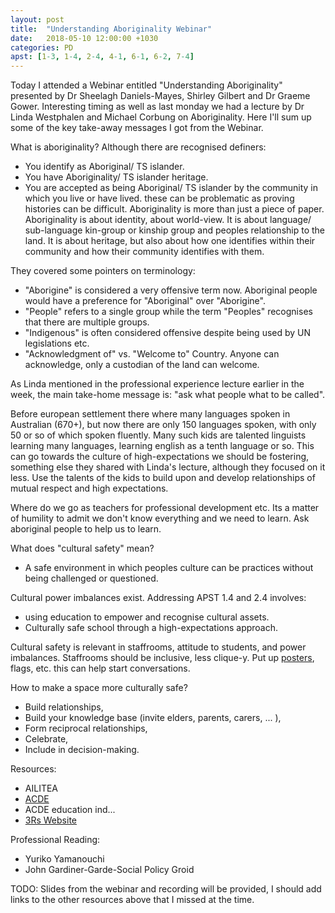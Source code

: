 ```yaml
---
layout: post
title:  "Understanding Aboriginality Webinar"
date:   2018-05-10 12:00:00 +1030
categories: PD
apst: [1-3, 1-4, 2-4, 4-1, 6-1, 6-2, 7-4]
---
```


Today I attended a Webinar entitled "Understanding Aboriginality" presented by Dr Sheelagh Daniels-Mayes, Shirley Gilbert and Dr Graeme Gower. Interesting timing as well as last monday we had a lecture by Dr Linda Westphalen and Michael Corbung on Aboriginality. Here I'll sum up some of the key take-away messages I got from the Webinar.

What is aboriginality? Although there are recognised definers:
 - You identify as Aboriginal/ TS islander.
 - You have Aboriginality/ TS islander heritage.
 - You are accepted as being Aboriginal/ TS islander by the community in which you live or have lived.
these can be problematic as proving histories can be difficult. Aboriginality is more than just a piece of paper. Aboriginality is about identity, about world-view. It is about language/ sub-language kin-group or kinship group and peoples relationship to the land. It is about heritage, but also about how one identifies within their community and how their community identifies with them. 

They covered some pointers on terminology:
 - "Aborigine" is considered a very offensive term now. Aboriginal people would have a preference for "Aboriginal" over "Aborigine".
 - "People" refers to a single group while the term "Peoples" recognises that there are multiple groups.
 - "Indigenous" is often considered offensive despite being used by UN legislations etc.
 - "Acknowledgment of" vs. "Welcome to" Country. Anyone can acknowledge, only a custodian of the land can welcome.

As Linda mentioned in the professional experience lecture earlier in the week, the main take-home message is: "ask what people what to be called".

Before european settlement there where many languages spoken in Australian (670+), but now there are only 150 languages spoken, with only 50 or so of which spoken fluently. Many such kids are talented linguists learning many languages, learning english as a tenth language or so. This can go towards the culture of high-expectations we should be fostering, something else they shared with Linda's lecture, although they focused on it less. Use the talents of the kids to build upon and develop relationships of mutual respect and high expectations.

Where do we go as teachers for professional development etc. Its a matter of humility to admit we don't know everything and we need to learn. Ask aboriginal people to help us to learn. 

What does "cultural safety" mean?
 - A safe environment in which peoples culture can be practices without being challenged or questioned.
 
Cultural power imbalances exist. Addressing APST 1.4 and 2.4 involves:
 - using education to empower and recognise cultural assets.
 - Culturally safe school through a high-expectations approach.

Cultural safety is relevant in staffrooms, attitude to students, and power imbalances. Staffrooms should be inclusive, less clique-y. Put up [posters](http://www.naidoc.org.au/get-your-copy-2018-poster), flags, etc. this can help start conversations. 

How to make a space more culturally safe? 
 - Build relationships, 
 - Build your knowledge base (invite elders, parents, carers, ... ),
 - Form reciprocal relationships,
 - Celebrate, 
 - Include in decision-making.

Resources:
 - AILITEA 
 - [ACDE](http://www.acde.edu.au)
 - ACDE education ind... 
 - [3Rs Website](http://www.rrr.edu.au)
 
Professional Reading: 
 - Yuriko Yamanouchi
 - John Gardiner-Garde-Social Policy Groid


TODO: Slides from the webinar and recording will be provided, I should add links to the other resources above that I missed at the time.














